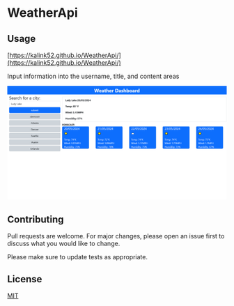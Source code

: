 # WeatherApi

## Usage
[https://kalink52.github.io/WeatherApi/](https://kalink52.github.io/WeatherApi/)

Input information into the username, title, and content areas 

![alt text](./assets/pictures/screenshot.png)

## Contributing

Pull requests are welcome. For major changes, please open an issue first
to discuss what you would like to change.

Please make sure to update tests as appropriate.

## License

[MIT](https://choosealicense.com/licenses/mit/)